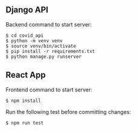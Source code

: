 ## Django API
Backend command to start server:
```console
$ cd covid_api
$ python -m venv venv
$ source venv/bin/activate
$ pip install -r requirements.txt
$ python manage.py runserver
```
## React App
Frontend command to start server:
```console
$ npm install
```
Run the following test before committing changes: 
```console
$ npm run test
```